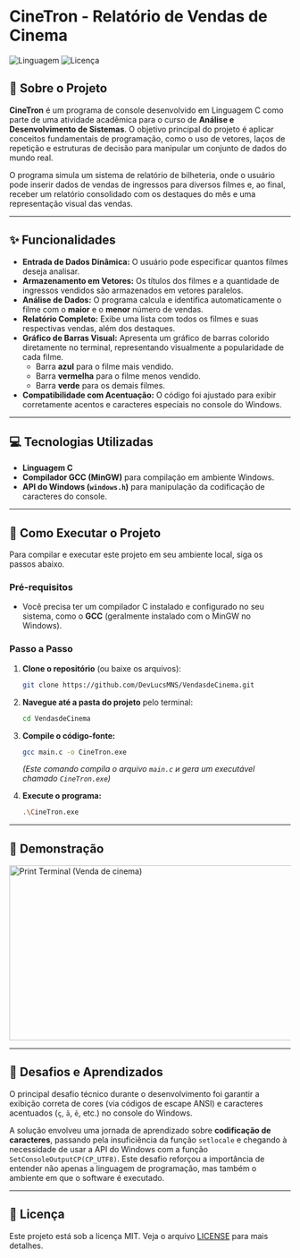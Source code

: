 # CineTron - Relatório de Vendas de Cinema

![Linguagem](https://img.shields.io/badge/Linguagem-C-blue.svg)
![Licença](https://img.shields.io/badge/Licença-MIT-green.svg)

## 📖 Sobre o Projeto

**CineTron** é um programa de console desenvolvido em Linguagem C como parte de uma atividade acadêmica para o curso de **Análise e Desenvolvimento de Sistemas**. O objetivo principal do projeto é aplicar conceitos fundamentais de programação, como o uso de vetores, laços de repetição e estruturas de decisão para manipular um conjunto de dados do mundo real.

O programa simula um sistema de relatório de bilheteria, onde o usuário pode inserir dados de vendas de ingressos para diversos filmes e, ao final, receber um relatório consolidado com os destaques do mês e uma representação visual das vendas.

---

## ✨ Funcionalidades

* **Entrada de Dados Dinâmica:** O usuário pode especificar quantos filmes deseja analisar.
* **Armazenamento em Vetores:** Os títulos dos filmes e a quantidade de ingressos vendidos são armazenados em vetores paralelos.
* **Análise de Dados:** O programa calcula e identifica automaticamente o filme com o **maior** e o **menor** número de vendas.
* **Relatório Completo:** Exibe uma lista com todos os filmes e suas respectivas vendas, além dos destaques.
* **Gráfico de Barras Visual:** Apresenta um gráfico de barras colorido diretamente no terminal, representando visualmente a popularidade de cada filme.
    * Barra **azul** para o filme mais vendido.
    * Barra **vermelha** para o filme menos vendido.
    * Barra **verde** para os demais filmes.
* **Compatibilidade com Acentuação:** O código foi ajustado para exibir corretamente acentos e caracteres especiais no console do Windows.

---

## 💻 Tecnologias Utilizadas

* **Linguagem C**
* **Compilador GCC (MinGW)** para compilação em ambiente Windows.
* **API do Windows (`windows.h`)** para manipulação da codificação de caracteres do console.

---

## 🚀 Como Executar o Projeto

Para compilar e executar este projeto em seu ambiente local, siga os passos abaixo.

### Pré-requisitos

* Você precisa ter um compilador C instalado e configurado no seu sistema, como o **GCC** (geralmente instalado com o MinGW no Windows).

### Passo a Passo

1.  **Clone o repositório** (ou baixe os arquivos):
    ```bash
    git clone https://github.com/DevLucsMNS/VendasdeCinema.git
    ```

2.  **Navegue até a pasta do projeto** pelo terminal:
    ```bash
    cd VendasdeCinema
    ```

3.  **Compile o código-fonte:**
    ```bash
    gcc main.c -o CineTron.exe
    ```
    *(Este comando compila o arquivo `main.c` и gera um executável chamado `CineTron.exe`)*

4.  **Execute o programa:**
    ```bash
    .\CineTron.exe
    ```

---

## 📸 Demonstração

<img width="1597" height="313" alt="Print Terminal (Venda de cinema)" src="https://github.com/user-attachments/assets/579bb311-0e6e-4eee-9f96-379a56f5e8fa" />

---

## 🧠 Desafios e Aprendizados

O principal desafio técnico durante o desenvolvimento foi garantir a exibição correta de cores (via códigos de escape ANSI) e caracteres acentuados (`ç`, `ã`, `ê`, etc.) no console do Windows.

A solução envolveu uma jornada de aprendizado sobre **codificação de caracteres**, passando pela insuficiência da função `setlocale` e chegando à necessidade de usar a API do Windows com a função `SetConsoleOutputCP(CP_UTF8)`. Este desafio reforçou a importância de entender não apenas a linguagem de programação, mas também o ambiente em que o software é executado.

---

## 📝 Licença

Este projeto está sob a licença MIT. Veja o arquivo [LICENSE](LICENSE) para mais detalhes.
